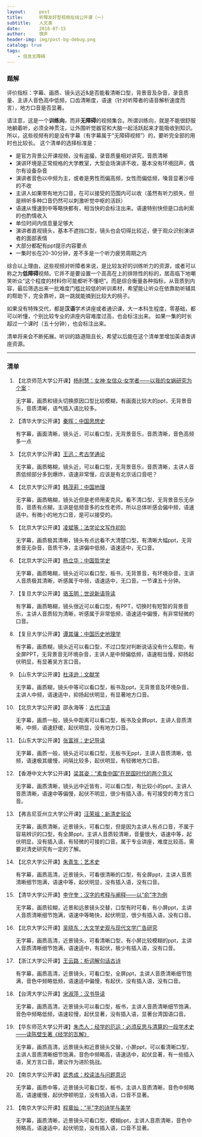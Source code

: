 ```yaml
---
layout:     post
title:      听障友好型视频在线公开课（一）
subtitle:   人文类
date:       2018-07-15
author:     慎庐
header-img: img/post-bg-debug.png
catalog: true
tags:
    - 信息无障碍
---
```


### 题解
评价指标：字幕、画质、镜头远近&是否能看清晰口型，背景音及杂音，录音质量、主讲人音色高中低频，口齿清晰度，语速（针对听障者的语音解析速度而言），地方口音是否显著。

请注意，这是一个**训练向**，而非**无障碍**的视频集合。所谓训练向，就是不能很舒服地躺着听，必须全神贯注，让外围听觉器官和大脑一起活跃起来才能吸收到知识。所以，这些视频有的是没有字幕（有字幕属于“无障碍视频”）的，要听完全部的用时也比较长。
这个清单的选择标准是：
- 是官方背景公开课视频，没有盗撮，录音质量相对讲究，音质清晰
- 演讲环境是正常规格的大学教室，大型会场演讲不收，基本没有环境回声，偶尔有设备杂音
- 演讲者音色以中频为主，或者是男性而偏高频，女性而偏低频，嗓音显著沙哑的不收
- 主讲人如果带有地方口音，在可以接受的范围内可以收（虽然有听力损失，但是辨听多种口音仍然可以刺激听觉中枢的活跃）
- 语速从慢速到中等略快都有，相当快的会标注出来。语速特别快但是口齿利索的也酌情收入
- 单位时间内信息量足够大
- 演讲者直视镜头，基本不遮挡口型，镜头也会切得比较近，便于观众识别演讲者的面部表情
- 大部分都配有ppt提示内容要点
- 一集时长在20-30分钟，差不多是一个听力疲劳周期之内

综合以上理由，这些视频对听障者来说，是比较友好的训练听力的资源，或者可以称之为**低障碍**视频。它并不是要设置一个高高在上的排除性的标的，居高临下地嘲笑听众“这个程度的材料你可能都听不懂吧”。而是综合衡量各种指标，从音质到内容，最后筛选出来一批难度门槛比较低的听训素材，希望能让听众在依靠助听辅具的帮助下，完全靠听，跳一跳就能摘到比较大的桃子。

如果没有特殊交代，都是**汉语**学术讲座或者通识课，大一本科生程度，零基础，都可以听懂，个别比较专业的讲座内容难度过高，也会标注出来。
如果一集的时长超过一个课时（五十分钟），也会标注出来。

清单将来会不断拓展。听训的路道阻且长，希望以后能在这个清单里增加英语类讲座资源。

------

### 清单

1. 【北京师范大学公开课】[杨利慧：女神·女信众·女学者——以我的女娲研究为个案](https://www.bilibili.com/video/av8094576?p=2)：

   无字幕，画质和镜头切换原因口型比较模糊，有画面比较大的ppt，无背景音乐，音质清晰，语气插入语比较多。

   

2. 【清华大学公开课】[秦晖：中国思想史](https://www.bilibili.com/video/av7183298?from=search&seid=15158175792133353308)

   有字幕，画面清晰，镜头近，可以看口型，无背景音乐，音质清晰，音色高频多一点

   

3. 【北京大学公开课】[王迅：考古学通论](https://www.bilibili.com/video/av9511798?from=search&seid=2646690475612724647)

   无字幕，画质略糊，镜头近，可以看口型，无背景音乐，音质清晰，主讲人音质低频部分多到爆炸，语速非常慢，应该是有北京话口音吧？

   

4. 【北京大学公开课】[韩茂莉：中国地理](https://www.bilibili.com/video/av14126533?spm_id_from=333.338.__bofqi.13)

   无字幕，画质略糊，镜头近但是老师用麦克风，看不清口型，无背景音乐无杂音，音质有点糊，主讲是低频音多的女性老师，所以总体听感会偏中频，语速适中。有微小的地方口音，是可以接受的。

   

5. 【北京大学公开课】[凌斌等：法学论文写作初阶](https://www.bilibili.com/video/av10054201?spm_id_from=333.338.__bofqi.12)

   无字幕，画质极其清晰，镜头有点远看不大清楚口型，有清晰大幅ppt，无背景音无杂音，音质干净，主讲偏中低频，语速适中，无口音。

   

6. 【北京大学公开课】[杨立华：中国哲学史](https://www.bilibili.com/video/av16834940)

   无字幕，画质略糊，镜头近可以看口型，板书，无背景音，有环境杂音，主讲人音质极其清晰，听感属于中频，语速适中，无口音。一节课五十分钟。

   

7. 【复旦大学公开课】[骆玉明：世说新语导读](https://www.bilibili.com/video/av23500841)

   有字幕，画质略糊，镜头很近可以看口型，有PPT，切换时有短暂的背景音乐，主讲人音质较为清晰，听感属于非常低频，语速适中偏慢，有非常轻微的口音。

   

8. 【复旦大学公开课】[谭其骧：中国历史地理学](https://www.bilibili.com/video/av24239701)

   有字幕，画质糊，镜头近可以看口型，不过口型对判断说话没有什么帮助，有全屏PPT，无背景音无环境杂音，主讲人是中频偏低频，语速相当慢，抑扬起伏明显，有显著吴方言口音。

   

9. 【山东大学公开课】[杜泽逊：文献学](https://www.bilibili.com/video/av7091581?from=search&seid=13006167320540346460)

   无字幕，画质糊，镜头中等可以看口型，板书及ppt，无背景音及环境杂音，主讲人中频，语速适中，抑扬起伏明显，有显著地方口音。

   

10. 【北京大学公开课】邵永海等：[古代汉语](https://www.bilibili.com/video/av7111299?from=search&seid=9536331215441931806)

    无字幕，画质一般，镜头中距离可以看口型，板书及全屏ppt，主讲人音质清晰，中频，语速舒缓，起伏明显，没有地方口音。

    

11. 【山东大学公开课】[张富祥：史记导读](https://www.bilibili.com/video/av11805412?spm_id_from=333.338.__bofqi.47)

    无字幕，画质一般，镜头近可以看口型，无板书无ppt，主讲人音质清晰，低频，语速极其缓慢，间隔比较多，起伏明显，有轻微地方口音。

    

12. 【香港中文大学公开课】[梁其姿：“素食中国”在民国时代的两个意义](https://www.bilibili.com/video/av8469715?spm_id_from=333.338.__bofqi.19)

    无字幕，画质清晰，镜头远中近皆有，可以看口型，有比较小的ppt，主讲人音质清晰，语速中等偏慢，起伏不明显，很少有插入语，有可接受的粤方言口音。

    

13. 【弗吉尼亚州立大学公开课】[汪荣祖：新清史驳论](https://www.bilibili.com/video/av17200942?spm_id_from=333.338.__bofqi.16)

    无字幕，画质清晰，近景镜头，可看口型，但是因为主讲人有点口音，不属于容易辨识的口型，有全屏ppt，主讲人音质较清晰，音量很大，语速中等，起伏明显，没有插入语，有轻微的可接的口音。属于专业讲座，难度比较高，需要对清史研究有一定的了解。

    

14. 【北京大学公开课】[朱青生：艺术史](https://www.bilibili.com/video/av7532722?spm_id_from=333.338.__bofqi.25)

    有字幕，画质高清，近景镜头，可看很清晰的口型，有全屏ppt，主讲人音质清晰细节饱满，语速中等，起伏明显，没有插入语，没有口音。

    

15. 【清华大学公开课】[李守奎：汉字的考释与阐释——以“俞”字为例](https://www.bilibili.com/video/av26546245?from=search&seid=309738335106892728)

    无字幕，画质较糊，近景和远景镜头交替，口型有时可看，有小屏ppt，主讲人音质清晰细节饱满，语速中等略快，起伏明显，很少有插入语，没有口音。

    

16. 【北京大学公开课】[吴晓东：大文学史观与现代文学广告研究](https://www.bilibili.com/video/av26477159?from=search&seid=3718839451178359763)

    无字幕，画质高清，近景镜头，可看清晰口型，有小屏比较模糊的ppt，主讲人音质清晰细节饱满，语速适中，有起伏，极少有插入语，没有口音。

    

17. 【浙江大学公开课】[王云路：析词解句话古诗](https://www.bilibili.com/video/av17853552?from=search&seid=13307344732655769603)

    有字幕，画质高清，近景镜头，可看口型，全屏ppt，主讲人音质清晰细节饱满，音色中频略低频，语速适中偏慢，有起伏，没有插入语，没有口音。

    

18. 【台湾大学公开课】[宋淑萍：汉书导读](https://www.bilibili.com/video/av6282075?from=search&seid=10880925347579099231)

    无字幕，画质高清，近景镜头可以看口型，板书，主讲人音质清晰细节饱满，音色中频略低频，语速较慢，起伏显著，没有插入语，显著台湾国语口音。

    

19. 【华东师范大学公开课】[朱杰人：经学的厄运：必须反思与清算的一段学术史——读陈壁生著《经学的瓦解》](https://www.bilibili.com/video/av21655922)

    无字幕，画质高清，远景镜头和近景镜头交替，小屏ppt，可以看清晰口型，主讲人音质清晰细节饱满，音色中频略高，语速适中，起伏显著，有一些插入语，吴方言口音。建议作为进阶挑战。

    

20. 【南京大学公开课】[武秀成：校读法与问题意识](https://www.bilibili.com/video/av16872545)

    无字幕，画质中等，近景镜头可看口型，板书，主讲人音质清晰，音色中频略高，语速缓慢，起伏停顿明显，没有插入语，口音不显著。

    

21. 【南京大学公开课】[程章灿：“半”字的诗学与美学](https://www.bilibili.com/video/av16434797)

    无字幕，画质清晰，近景镜头可看口型，模糊ppt，主讲人音质清晰，音色中频略高，语速适中，起伏明显，没有插入语，口音不显著。

